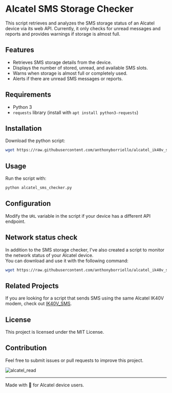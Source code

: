 # Alcatel SMS Storage Checker

This script retrieves and analyzes the SMS storage status of an Alcatel device via its web API.
Currently, it only checks for unread messages and reports and provides warnings if storage is almost full.

## Features
- Retrieves SMS storage details from the device.
- Displays the number of stored, unread, and available SMS slots.
- Warns when storage is almost full or completely used.
- Alerts if there are unread SMS messages or reports.

## Requirements
- Python 3
- `requests` library (install with `apt install python3-requests`)

## Installation
Download the python script:
```sh
wget https://raw.githubusercontent.com/anthonyborriello/alcatel_ik40v_script/main/alcatel_sms_checker.py
```

## Usage
Run the script with:
```sh
python alcatel_sms_checker.py
```

## Configuration
Modify the `URL` variable in the script if your device has a different API endpoint.

## Network status check
In addition to the SMS storage checker, I've also created a script to monitor the network status of your Alcatel device.  
You can download and use it with the following command:
```sh
wget https://raw.githubusercontent.com/anthonyborriello/alcatel_ik40v_script/main/alcatel_network_check.py
```

## Related Projects
If you are looking for a script that sends SMS using the same Alcatel IK40V modem, check out [IK40V_SMS](https://github.com/rmappleby/IK40V_SMS).

## License
This project is licensed under the MIT License.

## Contribution
Feel free to submit issues or pull requests to improve this project.

![alcatel_read](https://github.com/user-attachments/assets/60175020-9269-4c08-834b-b3941ae5486a)

---

Made with 💪 for Alcatel device users.
